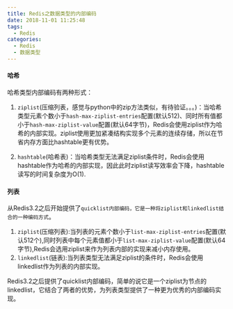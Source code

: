 ```yaml
---
title: Redis之数据类型的内部编码
date: 2018-11-01 11:25:48
tags:
  - Redis
categories:
  - Redis
  - 数据类型
---
```

#### 哈希
哈希类型内部编码有两种形式：

1. `ziplist`(压缩列表，感觉与python中的zip方法类似，有待验证。。。)：当哈希类型元素个数小于`hash-max-ziplist-entries`配置(默认512)、同时所有值都小于`hash-max-ziplist-value`配置(默认64字节)，Redis会使用ziplist作为哈希的内部实现。ziplist使用更加紧凑结构实现多个元素的连续存储，所以在节省内存方面比hashtable更有优势。

2. `hashtable`(哈希表)：当哈希类型无法满足ziplist条件时，Redis会使用hashtable作为哈希的内部实现，因此此时ziplist读写效率会下降，hashtable读写的时间复杂度为O(1).


<!-- more -->
#### 列表
从Redis3.2之后开始提供了`quicklist内部编码，它是一种将ziplist和linkedlist结合的一种编码方式`。

1. `ziplist`(压缩列表):当列表的元素个数小于`list-max-ziplist-entries`配置(默认512个),同时列表中每个元素值都小于`list-max-ziplist-value`配置(默认64字节),Redis会选用ziplist来作为列表内部的实现来减小内存使用。
2. `linkedlist`(链表):当列表类型无法满足ziplist的条件时，Redis会使用linkedlist作为列表的内部实现。

Redis3.2之后提供了quicklist内部编码，简单的说它是一个ziplist为节点的linkedlist，它结合了两者的优势，为列表类型提供了一种更为优秀的内部编码实现。
